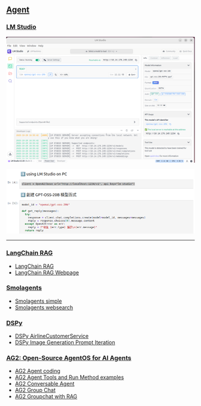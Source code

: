 
## [Agent](https://rkuo2000.github.io/AI-course/lecture/2025/09/13/Agents.html)

### [LM Studio](https://lmstudio.ai/)
![](https://github.com/rkuo2000/GenAI/blob/main/assets/LM_studio_server.png?raw=true)



![](https://github.com/rkuo2000/GenAI/blob/main/assets/LM_studio_client.png?raw=true)

---
### [LangChain RAG](https://python.langchain.com/docs/tutorials/rag/)
* [LangChain RAG](https://www.kaggle.com/code/rkuo2000/langchain-rag)
* [LangChain RAG Webpage](https://www.kaggle.com/code/rkuo2000/langchain-rag-webpage)

### [Smolagents](https://github.com/huggingface/smolagents)
* [Smolagents simple](https://www.kaggle.com/code/rkuo2000/smolagents-simple)
* [Smolagents websearch](https://www.kaggle.com/code/rkuo2000/smolagents-websearch)

### [DSPy](https://github.com/stanfordnlp/dspy)
* [DSPy AirlineCustomerService](https://www.kaggle.com/code/rkuo2000/dspy-airlinecustomerservice)
* [DSPy Image Generation Prompt Iteration](https://www.kaggle.com/code/rkuo2000/dspy-image-generation-prompt-iteration/)
  
### [AG2: Open-Source AgentOS for AI Agents](https://github.com/ag2ai/ag2)
* [AG2 Agent coding](https://www.kaggle.com/code/rkuo2000/ag2-agent-coding)
* [AG2 Agent Tools and Run Method examples](https://www.kaggle.com/code/rkuo2000/ag2-agent-tools-and-run-method-examples)
* [AG2 Conversable Agent](https://www.kaggle.com/code/rkuo2000/ag2-conversable-agent)
* [AG2 Group Chat](https://www.kaggle.com/code/rkuo2000/ag2-group-chat)
* [AG2 Groupchat with RAG](https://www.kaggle.com/code/rkuo2000/ag2-groupchat-with-rag)


